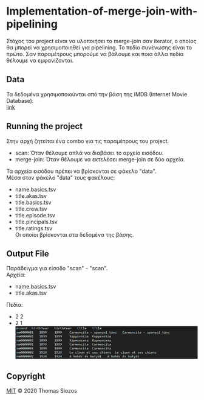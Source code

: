 # Implementation-of-merge-join-with-pipelining

Στόχος του project είναι να υλοποιήσει το merge-join σαν iterator, ο οποίος θα
μπορεί να χρησιμοποιηθεί για pipelining. Το πεδίο συνένωσης είναι το πρώτο.
Σαν παραμέτρους μπορούμε να βάλουμε και ποια άλλα πεδία θέλουμε να εμφανίζονται.

## Data

Τα δεδομένα χρησιμοποιούνται από την βάση της IMDB (Internet Movie Database).<br/>
[link](https://www.imdb.com/interfaces/)

## Running the project

Στην αρχή ζητείται ένα combo για τις παραμέτρους του project.
* scan: Όταν θέλουμε απλά να διαβάσει το αρχείο εισόδου.
* merge-join: Όταν θέλουμε να εκτελέσει merge-join σε δύο αρχεία.

Τα αρχεία εισόδου πρέπει να βρίσκονται σε φάκελο "data".<br/>
Μέσα στον φάκελο "data" τους φακέλους:
* name.basics.tsv
* title.akas.tsv
* title.basics.tsv
* title.crew.tsv
* title.episode.tsv
* title.pincipals.tsv
* title.ratings.tsv<br/>
Οι οποίοι βρίσκονται στα δεδομένα της βάσης.

## Output File

Παράδειγμα για είσοδο "scan" - "scan".<br/>
Αρχεία:
* name.basics.tsv
* title.akas.tsv<br/>

Πεδία:
* 2 2
* 2 1<br/>
![Alt Text](/output/result.png)

## Copyright
[MIT](https://github.com/SiozosThomas/Implementation-of-merge-join-with-pipelining/blob/master/LICENSE) © 2020 Thomas Siozos
